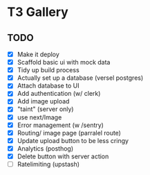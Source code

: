 # T3 Gallery

## TODO

- [x] Make it deploy
- [x] Scaffold basic ui with mock data
- [x] Tidy up build process
- [x] Actually set up a database (versel postgres)
- [x] Attach database to UI
- [x] Add authentication (w/ clerk)
- [x] Add image upload
- [x] "taint" (server only)
- [x] use next/Image
- [x] Error management (w /sentry)
- [x] Routing/ image page (parralel route)
- [x] Update upload button to be less cringy
- [x] Analytics (posthog)
- [x] Delete button with server action
- [ ] Ratelimiting (upstash)
